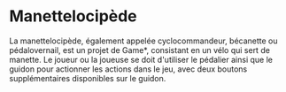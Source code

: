 # Manettelocipède
La manettelocipède, également appelée cyclocommandeur, bécanette ou pédalovernail, est un projet de Game*, consistant en un vélo qui sert de manette. Le joueur ou la joueuse se doit d'utiliser le pédalier ainsi que le guidon pour actionner les actions dans le jeu, avec deux boutons supplémentaires disponibles sur le guidon.
